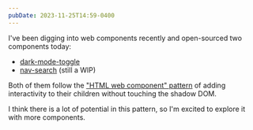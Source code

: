 ```yaml
---
pubDate: 2023-11-25T14:59-0400
---
```


I've been digging into web components recently and open-sourced two components
today:

- [dark-mode-toggle](https://github.com/SeanMcP/dark-mode-toggle-web-component)
- [nav-search](https://github.com/SeanMcP/nav-search-web-component) (still a
  WIP)

Both of them follow the
["HTML web component" pattern](https://adactio.com/journal/20618) of adding
interactivity to their children without touching the shadow DOM.

I think there is a lot of potential in this pattern, so I'm excited to explore
it with more components.
